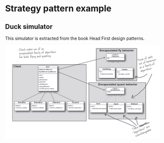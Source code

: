 # Strategy pattern example

## Duck simulator

This simulator is extracted from the book Head First design patterns.

![alt text](https://github.com/albertofullstack/design-patterns/blob/main/DuckStrategyExample/src/resources/strategy_pattern_diagram.PNG?raw=true)
